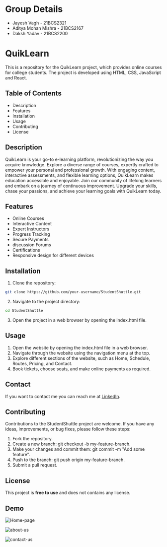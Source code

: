 # Group Details
* Jayesh Vagh - 21BCS2321
* Aditya Mohan Mishra - 21BCS2167
* Daksh Yadav - 21BCS2200


# QuikLearn

This is a repository for the QuikLearn project, which provides online courses for college students. The project is developed using HTML, CSS, JavaScript and React.

## Table of Contents
* Description
* Features
* Installation
* Usage
* Contributing
* License

## Description
QuikLearn is your go-to e-learning platform, revolutionizing the way you acquire knowledge. Explore a diverse range of courses, expertly crafted to empower your personal and professional growth. With engaging content, interactive assessments, and flexible learning options, QuikLearn makes education accessible and enjoyable. Join our community of lifelong learners and embark on a journey of continuous improvement. Upgrade your skills, chase your passions, and achieve your learning goals with QuikLearn today.


## Features
* Online Courses
* Interactive Content
* Expert Instructors
* Progress Tracking
* Secure Payments
* discussion Forums
* Certifications
* Responsive design for different devices

## Installation

1. Clone the repository:
```bash
git clone https://github.com/your-username/StudentShuttle.git
```
2. Navigate to the project directory:
```bash
cd StudentShuttle
```
3. Open the project in a web browser by opening the index.html file.
## Usage
1. Open the website by opening the index.html file in a web browser.
2. Navigate through the website using the navigation menu at the top.
3. Explore different sections of the website, such as Home, Schedule, Routes, Pricing, and Contact.
4. Book tickets, choose seats, and make online payments as required.
## Contact
If you want to contact me you can reach me at [LinkedIn](https://www.linkedin.com/in/jayesh-vagh-309ba31aa/).

## Contributing
Contributions to the StudentShuttle project are welcome. If you have any ideas, improvements, or bug fixes, please follow these steps:

1. Fork the repository.
2. Create a new branch: git checkout -b my-feature-branch.
3. Make your changes and commit them: git commit -m "Add some feature".
4. Push to the branch: git push origin my-feature-branch.
5. Submit a pull request.
## License
This project is **free to use** and does not contains any license.

## Demo

![Home-page](https://github.com/jayeshvagh11/Jayesh_21BCS2321/assets/123942397/89fd39f2-fe3f-47de-8dd9-7e2fc8fc8ed5)

![about-us](https://github.com/jayeshvagh11/Jayesh_21BCS2321/assets/123942397/59fe315c-a4b3-4fc0-8322-5b402fc552e5)

![contact-us](https://github.com/jayeshvagh11/Jayesh_21BCS2321/assets/123942397/b718ac65-bf87-41da-8790-883efe2b1527)

